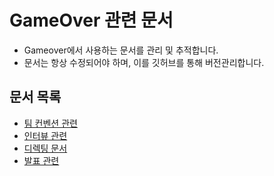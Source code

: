 # GameOver 관련 문서

- Gameover에서 사용하는 문서를 관리 및 추적합니다.
- 문서는 항상 수정되어야 하며, 이를 깃허브를 통해 버전관리합니다.

## 문서 목록

- [팀 컨벤션 관련](./Convention/README.md)
- [인터뷰 관련](./Interview/README.md)
- [디렉팅 문서](./Directing/README.md)
- [발표 관련](./Presentation/README.md)